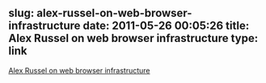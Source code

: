 slug: alex-russel-on-web-browser-infrastructure
date: 2011-05-26 00:05:26
title: Alex Russel on web browser infrastructure
type: link
---

[Alex Russel on web browser infrastructure](http://www.dayofjs.com/videos/22158462/web-browsers_alex-russel)
